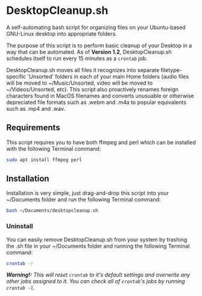 # DesktopCleanup.sh
A self-automating bash script for organizing files on your Ubuntu-based GNU-Linux desktop into appropriate folders.

The purpose of this script is to perform basic cleanup of your Desktop in a way that can be automated.
As of **Version 1.2**, DesktopCleanup.sh schedules itself to run every 15 minutes as a `crontab` job.

DesktopCleanup.sh moves all files it recognizes into separate filetype-specific 'Unsorted' folders in each of your main Home folders (audio files will be moved to ~/Music/Unsorted, video will be moved to ~/Videos/Unsorted, etc).  This script also proactively renames foreign characters found in MacOS filenames and converts unusuable or otherwise depreciated file formats such as .webm and .m4a to popular equivalents such as .mp4 and .wav.
## Requirements
This script requires you to have both ffmpeg and perl which can be installed with the following Terminal command:
```bash
sudo apt install ffmpeg perl
```
## Installation
Installation is very simple, just drag-and-drop this script into your ~/Documents folder and run the following Terminal command:
```bash
bash ~/Documents/desktopcleanup.sh
```
### Uninstall
You can easily remove DesktopCleanup.sh from your system by trashing the .sh file in your ~/Documents folder and running the following Terminal command:
```bash
crontab -r
```
***Warning!:*** *This will reset `crontab` to it's default settings and overwrite any other jobs assigned to it.  You can check all of `crontab`'s jobs by running `crontab -l`.*
